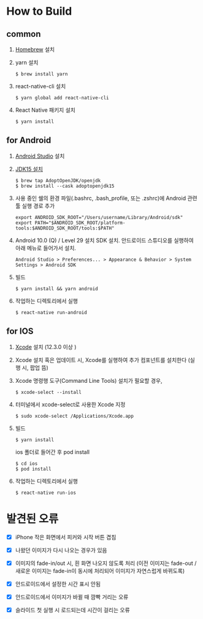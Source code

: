 # How to Build
## common
1. [Homebrew](https://brew.sh/) 설치
2. yarn 설치

    ```
    $ brew install yarn
    ```

3. react-native-cli 설치

   ```
   $ yarn global add react-native-cli
   ```

4. React Native 패키지 설치

    ```
    $ yarn install
    ```
    
## for Android

1. [Android Studio](https://developer.android.com/studio) 설치
2. [JDK15 설치](https://github.com/AdoptOpenJDK/homebrew-openjdk)

    ```
    $ brew tap AdoptOpenJDK/openjdk
    $ brew install --cask adoptopenjdk15
    ```
    
3. 사용 중인 쉘의 환경 파일(.bashrc, .bash_profile, 또는 .zshrc)에 Android 관련 툴 실행 경로 추가

    ```
    export ANDROID_SDK_ROOT="/Users/username/Library/Android/sdk"
    export PATH="$ANDROID_SDK_ROOT/platform-tools:$ANDROID_SDK_ROOT/tools:$PATH"
    ```

4. Android 10.0 (Q) / Level 29 설치 SDK 설치. 안드로이드 스튜디오를 실행하여 아래 메뉴로 들어가서 설치.

   ```
   Android Studio > Preferences... > Appearance & Behavior > System Settings > Android SDK
   ```

5. 빌드

   ```
   $ yarn install && yarn android
   ```  
   
6. 작업하는 디렉토리에서 실행

   ```
   $ react-native run-android
   ```  
   
## for IOS

1. [Xcode](https://itunes.apple.com/kr/app/xcode/id497799835?mt=12) 설치 (12.3.0 이상 )
2. Xcode 설치 혹은 업데이트 시, Xcode를 실행하여 추가 컴포넌트를 설치한다 (실행 시, 팝업 뜸)
3. Xcode 명령행 도구(Command Line Tools) 설치가 필요할 경우,

    ```
    $ xcode-select --install
    ```

4. 터미널에서 xcode-select로 사용한 Xcode 지정

    ```
    $ sudo xcode-select /Applications/Xcode.app
    ```

5. 빌드

    ```
    $ yarn install
    ```   
    ios 폴더로 들어간 후 pod install
      ```
    $ cd ios
    $ pod install
    ```   
    
6. 작업하는 디렉토리에서 실행

   ```
   $ react-native run-ios
   ```  
   
# 발견된 오류
- [x] iPhone 작은 화면에서 피커와 시작 버튼 겹침

- [x] 나왔던 이미지가 다시 나오는 경우가 있음

- [x] 이미지의 fade-in/out 시, 흰 화면 나오지 않도록 처리 (이전 이미지는 fade-out / 새로운 이미지는 fade-in이 동시에 처리되어 이미지가 자연스럽게 바뀌도록)

- [x] 안드로이드에서 설정한 시간 표시 안됨

- [x] 안드로이드에서 이미지가 바뀔 때 깜빡 거리는 오류

- [x] 슬라이드 첫 실행 시 로드되는데 시간이 걸리는 오류

